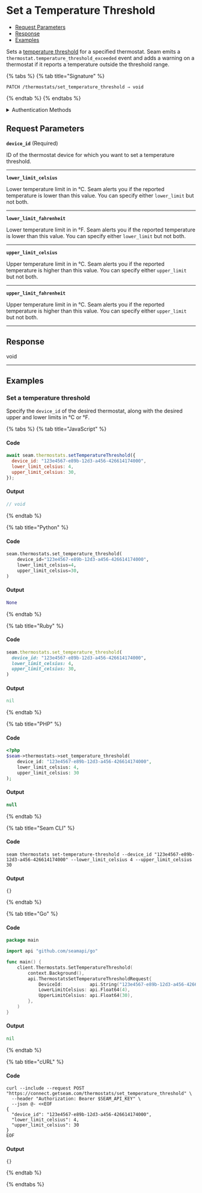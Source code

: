 # Set a Temperature Threshold

- [Request Parameters](./#request-parameters)
- [Response](./#response)
- [Examples](./#examples)

Sets a [temperature threshold](../../capability-guides/thermostats/setting-and-monitoring-temperature-thresholds.md) for a specified thermostat. Seam emits a `thermostat.temperature_threshold_exceeded` event and adds a warning on a thermostat if it reports a temperature outside the threshold range.

{% tabs %}
{% tab title="Signature" %}
```
PATCH /thermostats/set_temperature_threshold ⇒ void
```
{% endtab %}
{% endtabs %}

<details>

<summary>Authentication Methods</summary>

- API key
- Personal access token
  <br>Must also include the `seam-workspace` header in the request.

To learn more, see [Authentication](https://docs.seam.co/latest/api/authentication).
</details>

## Request Parameters

**`device_id`**  (Required)

ID of the thermostat device for which you want to set a temperature threshold.

---

**`lower_limit_celsius`** 

Lower temperature limit in in °C. Seam alerts you if the reported temperature is lower than this value. You can specify either `lower_limit` but not both.

---

**`lower_limit_fahrenheit`** 

Lower temperature limit in in °F. Seam alerts you if the reported temperature is lower than this value. You can specify either `lower_limit` but not both.

---

**`upper_limit_celsius`** 

Upper temperature limit in in °C. Seam alerts you if the reported temperature is higher than this value. You can specify either `upper_limit` but not both.

---

**`upper_limit_fahrenheit`** 

Upper temperature limit in in °C. Seam alerts you if the reported temperature is higher than this value. You can specify either `upper_limit` but not both.

---


## Response

void

---

## Examples

### Set a temperature threshold

Specify the `device_id` of the desired thermostat, along with the desired upper and lower limits in °C or °F.

{% tabs %}
{% tab title="JavaScript" %}
#### Code

```javascript
await seam.thermostats.setTemperatureThreshold({
  device_id: "123e4567-e89b-12d3-a456-426614174000",
  lower_limit_celsius: 4,
  upper_limit_celsius: 30,
});
```

#### Output

```javascript
// void
```
{% endtab %}

{% tab title="Python" %}
#### Code

```python
seam.thermostats.set_temperature_threshold(
    device_id="123e4567-e89b-12d3-a456-426614174000",
    lower_limit_celsius=4,
    upper_limit_celsius=30,
)
```

#### Output

```python
None
```
{% endtab %}

{% tab title="Ruby" %}
#### Code

```ruby
seam.thermostats.set_temperature_threshold(
  device_id: "123e4567-e89b-12d3-a456-426614174000",
  lower_limit_celsius: 4,
  upper_limit_celsius: 30,
)
```

#### Output

```ruby
nil
```
{% endtab %}

{% tab title="PHP" %}
#### Code

```php
<?php
$seam->thermostats->set_temperature_threshold(
    device_id: "123e4567-e89b-12d3-a456-426614174000",
    lower_limit_celsius: 4,
    upper_limit_celsius: 30
);
```

#### Output

```php
null
```
{% endtab %}

{% tab title="Seam CLI" %}
#### Code

```seam_cli
seam thermostats set-temperature-threshold --device_id "123e4567-e89b-12d3-a456-426614174000" --lower_limit_celsius 4 --upper_limit_celsius 30
```

#### Output

```seam_cli
{}
```
{% endtab %}

{% tab title="Go" %}
#### Code

```go
package main

import api "github.com/seamapi/go"

func main() {
	client.Thermostats.SetTemperatureThreshold(
		context.Background(),
		api.ThermostatsSetTemperatureThresholdRequest{
			DeviceId:          api.String("123e4567-e89b-12d3-a456-426614174000"),
			LowerLimitCelsius: api.Float64(4),
			UpperLimitCelsius: api.Float64(30),
		},
	)
}
```

#### Output

```go
nil
```
{% endtab %}

{% tab title="cURL" %}
#### Code

```curl
curl --include --request POST "https://connect.getseam.com/thermostats/set_temperature_threshold" \
  --header "Authorization: Bearer $SEAM_API_KEY" \
  --json @- <<EOF
{
  "device_id": "123e4567-e89b-12d3-a456-426614174000",
  "lower_limit_celsius": 4,
  "upper_limit_celsius": 30
}
EOF
```

#### Output

```curl
{}
```
{% endtab %}

{% endtabs %}


